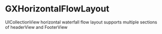 # GXHorizontalFlowLayout
UICollectionView horizontal waterfall flow layout supports multiple sections of headerView and FooterView
